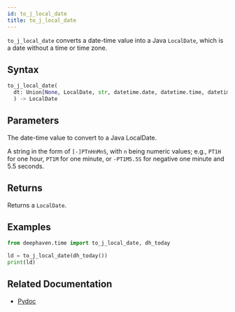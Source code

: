 ```yaml
---
id: to_j_local_date
title: to_j_local_date
---
```


`to_j_local_date` converts a date-time value into a Java `LocalDate`, which is a date without a time or time zone.

## Syntax

```python syntax
to_j_local_date(
  dt: Union[None, LocalDate, str, datetime.date, datetime.time, datetime.datetime, numpy.datetime64, pandas.Timestamp]
  ) -> LocalDate
```

## Parameters

<ParamTable>
<Param name="dt" type="Union[None, LocalDate, str, datetime.date, datetime.time, datetime.datetime, numpy.datetime64, pandas.Timestamp]">

The date-time value to convert to a Java LocalDate.

A string in the form of `[-]PTnHnMnS`, with `n` being numeric values; e.g., `PT1H` for one hour, `PT1M` for one minute, or `-PT1M5.5S` for negative one minute and 5.5 seconds.

</Param>
</ParamTable>

## Returns

Returns a `LocalDate`.

## Examples

```python
from deephaven.time import to_j_local_date, dh_today

ld = to_j_local_date(dh_today())
print(ld)
```

## Related Documentation

- [Pydoc](https://deephaven.io/core/pydoc/code/deephaven.time.html#deephaven.time.to_j_local_date)
